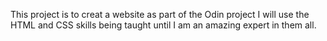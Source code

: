 This project is to creat a website as part of the Odin project
I will use the HTML and CSS skills being taught until I am an
amazing expert in them all.